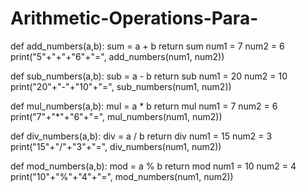 # Arithmetic-Operations-Para- 

def add_numbers(a,b):
   sum = a + b
   return sum
num1 = 7
num2 = 6
print("5"+"+"+"6"+"=", add_numbers(num1, num2))


def sub_numbers(a,b):
   sub = a - b
   return sub
num1 = 20
num2 = 10
print("20"+"-"+"10"+"=", sub_numbers(num1, num2))


def mul_numbers(a,b):
   mul = a * b
   return mul
num1 = 7
num2 = 6
print("7"+"*"+"6"+"=", mul_numbers(num1, num2)) 


def div_numbers(a,b):
   div = a / b
   return div
num1 = 15
num2 = 3
print("15"+"/"+"3"+"=", div_numbers(num1, num2)) 


def mod_numbers(a,b):
   mod = a % b
   return mod
num1 = 10
num2 = 4
print("10"+"%"+"4"+"=", mod_numbers(num1, num2))
